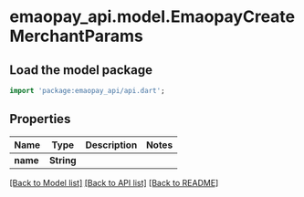 # emaopay_api.model.EmaopayCreateMerchantParams

## Load the model package
```dart
import 'package:emaopay_api/api.dart';
```

## Properties
Name | Type | Description | Notes
------------ | ------------- | ------------- | -------------
**name** | **String** |  | 

[[Back to Model list]](../README.md#documentation-for-models) [[Back to API list]](../README.md#documentation-for-api-endpoints) [[Back to README]](../README.md)


